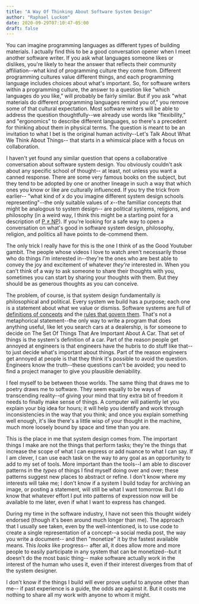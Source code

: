```yaml
---
title: "A Way Of Thinking About Software System Design"
author: "Raphael Luckom"
date: 2020-09-29T07:10:47-05:00
draft: false
---
```


You can imagine programming languages as different types of building materials.
I actually find this to be a good conversation opener when I meet another
software writer. If you ask what languages someone likes or dislikes, you're likely
to hear the answer that reflects their community affiliation--what kind of programming
culture they come from. Different programming cultures value different things, and
each programming language includes choices about what's important. So, for software
writers within a programming culture, the answer to a question like "which languages
do you like," will probably be fairly similar. But if you ask "what materials do different
programming languages remind you of," you remove some of that cultural expectation. Most
software writers will be able to address the question thoughtfully--we already use words like
"flexibility," and "ergonomics" to describe different languages, so there's a precedent
for thinking about them in physical terms. The question is meant to be an invitation
to what I bet is the original human activity--Let's Talk About What We Think About Things--
that starts in a whimsical place with a focus on collaboration.

I haven't yet found any similar question that opens a collaborative conversation about 
software system design. You obviously couldn't ask about any specific school of thought--
at least, not unless you want a canned response. There are some very famous books on the
subject, but they tend to be adopted by one or another lineage in such a way that
which ones you know or like are culturally influenced. If you try the trick from earlier--
"what kind of _x_ do you imagine different system design schools representing"--the only
suitable values of _x_--the familliar concepts that might be analogous to system design--
are political systems, religions, and philosophy (in a weird way,
I think this might be a starting point for a description of [P ≠ NP](https://en.wikipedia.org/wiki/P_versus_NP_problem)). If you're looking for
a safe way to open a conversation on what's good in software system design,
philosophy, religion, and politics all have points to de-commend them.

The only trick I really have for this is the one I think of as the Good Youtuber
gambit. The people whose videos I love to watch aren't necessarily those who 
do things _I'm_ interested in--they're the ones who are best able to convey 
the joy and excitement of whatever _they're_ interested in. When you
can't think of a way to ask someone to share their thoughts with you, sometimes
you can start by sharing your thoughts with them. But they should be as generous
thoughts as you can conceive.

The problem, of course, is that system design fundamentally _is_ philosophical
and political. Every system we build has a purpose; each one is a statement about
what we value or dismiss. Software systems are full of [definitions of concepts](https://en.wikipedia.org/wiki/Class_(computer_programming))
and the [rules that govern them](https://en.wikipedia.org/wiki/Method_(computer_programming)).
That's not a metaphorical statement--the only way to write a program that does anything useful,
like let you search cars at a dealership, is for someone to decide on The Set Of Things That Are
Important About A Car. That set of things is the system's definition of a car. Part of the reason
people get annoyed at engineers is that engineers have the hubris to do stuff like that--to just
decide what's important about things. Part of the reason engineers get annoyed at people is that 
they think it's possible to avoid the question. Engineers know the truth--these questions can't be avoided;
you need to find a project manager to give you plausible deniability.

I feel myself to be between those worlds. The same thing that draws me to poetry
draws me to software. They seem equally to be ways of transcending reality--of
giving your mind that tiny extra bit of freedom it needs to finally make sense of things.
A computer will patiently let you explain your big idea for hours; it will help
you identify and work through inconsistencies in the way that you think; and once you
explain something well enough, it's like there's a little wisp of your thought
in the machine, much more loosely bound by space and time than you are. 

This is the place in me that system design comes from. The important
things I make are not the things that perform tasks; they're the things that
increase the scope of what I can express or add nuance to what I can say.
If I am clever, I can use each task on the way to any goal as an opportunity
to add to my set of tools. More important than the tools--I am able to
discover patterns in the _types_ of things I find myself doing over and over;
these patterns suggest new places to abstract or refine. I don't know where
my interests will take me; I don't know if a system I build today for archiving an
image, or posting a statement, will still be what I want tomorrow. But I do know
that whatever effort I put into patterns of expression now will be available
to me later, even if what I want to express has changed.

During my time in the software industry, I have not seen this thought
widely endorsed (though it's been around much longer than me). The approach
that I usually see taken, even by the well-intentioned, is to use code to create
a single representation of a concept--a social media post, the way you write a document--
and then "monetize" it by the fastest available means. This _looks_ like progress--
after all, it does allow more and more people to easily participate in
any system that can be monetized--but it doesn't do the most basic thing--
make software actually work in the interest of the human who uses it,
even if their interest diverges from that of the system designer.

I don't know if the things I build will ever prove useful to anyone other than me--
if past experience is a guide, the odds are against it. But it costs me nothing
to share all my work with anyone to whom it might.
